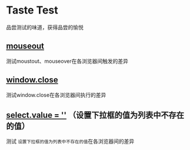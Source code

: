 Taste Test
=========

品尝测试的味道，获得品尝的愉悦

## [mouseout](https://github.com/zetay/tastetest/tree/master/mouseout)
测试moustout、mouseover在各浏览器间触发的差异

## [window.close](https://github.com/zetay/tastetest/tree/master/windowClose)
测试window.close在各浏览器间执行的差异

## [select.value = ''](https://github.com/zetay/tastetest/tree/master/selectValue) （设置下拉框的值为列表中不存在的值）
测试 `设置下拉框的值为列表中不存在的值`在各浏览器间的差异